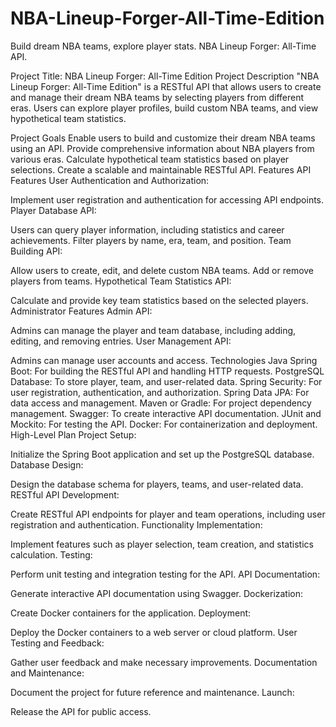 # NBA-Lineup-Forger-All-Time-Edition
Build dream NBA teams, explore player stats. NBA Lineup Forger: All-Time API.


Project Title: NBA Lineup Forger: All-Time Edition
Project Description
"NBA Lineup Forger: All-Time Edition" is a RESTful API that allows users to create and manage their dream NBA teams by selecting players from different eras. Users can explore player profiles, build custom NBA teams, and view hypothetical team statistics.

Project Goals
Enable users to build and customize their dream NBA teams using an API.
Provide comprehensive information about NBA players from various eras.
Calculate hypothetical team statistics based on player selections.
Create a scalable and maintainable RESTful API.
Features
API Features
User Authentication and Authorization:

Implement user registration and authentication for accessing API endpoints.
Player Database API:

Users can query player information, including statistics and career achievements.
Filter players by name, era, team, and position.
Team Building API:

Allow users to create, edit, and delete custom NBA teams.
Add or remove players from teams.
Hypothetical Team Statistics API:

Calculate and provide key team statistics based on the selected players.
Administrator Features
Admin API:

Admins can manage the player and team database, including adding, editing, and removing entries.
User Management API:

Admins can manage user accounts and access.
Technologies
Java Spring Boot: For building the RESTful API and handling HTTP requests.
PostgreSQL Database: To store player, team, and user-related data.
Spring Security: For user registration, authentication, and authorization.
Spring Data JPA: For data access and management.
Maven or Gradle: For project dependency management.
Swagger: To create interactive API documentation.
JUnit and Mockito: For testing the API.
Docker: For containerization and deployment.
High-Level Plan
Project Setup:

Initialize the Spring Boot application and set up the PostgreSQL database.
Database Design:

Design the database schema for players, teams, and user-related data.
RESTful API Development:

Create RESTful API endpoints for player and team operations, including user registration and authentication.
Functionality Implementation:

Implement features such as player selection, team creation, and statistics calculation.
Testing:

Perform unit testing and integration testing for the API.
API Documentation:

Generate interactive API documentation using Swagger.
Dockerization:

Create Docker containers for the application.
Deployment:

Deploy the Docker containers to a web server or cloud platform.
User Testing and Feedback:

Gather user feedback and make necessary improvements.
Documentation and Maintenance:

Document the project for future reference and maintenance.
Launch:

Release the API for public access.
